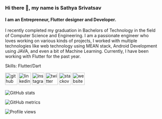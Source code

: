 ### Hi there 👋, my name is Sathya Srivatsav
#### I am an Entrepreneur, Flutter designer and Developer.
I recently completed my graduation in Bachelors of Technology in the field of Computer Science and Engineering. I am a passionate engineer who loves working on various kinds of projects, I worked with multiple technologies like web technology using MEAN stack, Android Development using JAVA, and even a bit of Machine Learning. Currently, I have been working with Flutter for the past year.

Skills: Flutter/Dart



[<img src='https://cdn.jsdelivr.net/npm/simple-icons@3.0.1/icons/github.svg' alt='github' height='40'>](https://github.com/sathya991)  [<img src='https://cdn.jsdelivr.net/npm/simple-icons@3.0.1/icons/linkedin.svg' alt='linkedin' height='40'>](https://www.linkedin.com/in/satya-srivatsav-gadiyaram-120889148/)  [<img src='https://cdn.jsdelivr.net/npm/simple-icons@3.0.1/icons/instagram.svg' alt='instagram' height='40'>](https://www.instagram.com/gojo_sensei_991/)  [<img src='https://cdn.jsdelivr.net/npm/simple-icons@3.0.1/icons/twitter.svg' alt='twitter' height='40'>](https://twitter.com/Sathya9911)  [<img src='https://cdn.jsdelivr.net/npm/simple-icons@3.0.1/icons/stackoverflow.svg' alt='stackoverflow' height='40'>](https://stackoverflow.com/users/17211692)  [<img src='https://cdn.jsdelivr.net/npm/simple-icons@3.0.1/icons/icloud.svg' alt='website' height='40'>](https://sathya991.github.io/#/)  

![GitHub stats](https://github-readme-stats.vercel.app/api?username=sathya991&show_icons=true&count_private=true)  

![GitHub metrics](https://metrics.lecoq.io/sathya991)  

![Profile views](https://gpvc.arturio.dev/sathya991)  
